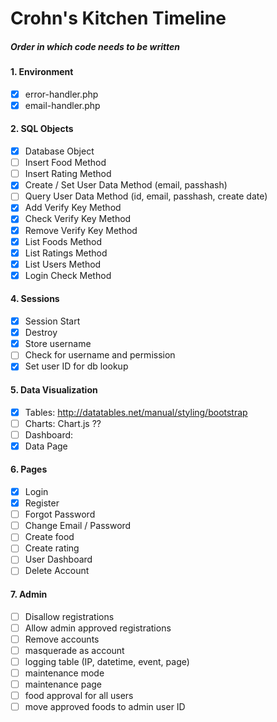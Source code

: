 # Crohn's Kitchen Timeline
##### Order in which code needs to be written

#### 1. Environment
- [X] error-handler.php
- [X] email-handler.php

#### 2. SQL Objects
- [X] Database Object
- [ ] Insert Food Method
- [ ] Insert Rating Method
- [X] Create / Set User Data Method (email, passhash)
- [ ] Query User Data Method (id, email, passhash, create date)
- [X] Add Verify Key Method
- [X] Check Verify Key Method
- [X] Remove Verify Key Method
- [X] List Foods Method
- [X] List Ratings Method
- [X] List Users Method
- [X] Login Check Method

#### 4. Sessions
- [X] Session Start
- [X] Destroy
- [X] Store username
- [ ] Check for username and permission
- [X] Set user ID for db lookup

#### 5. Data Visualization
- [X] Tables: http://datatables.net/manual/styling/bootstrap
- [ ] Charts: Chart.js ??
- [ ] Dashboard:
- [X] Data Page

#### 6. Pages
- [X] Login
- [X] Register
- [ ] Forgot Password
- [ ] Change Email / Password
- [ ] Create food
- [ ] Create rating
- [ ] User Dashboard
- [ ] Delete Account

#### 7. Admin
- [ ] Disallow registrations
- [ ] Allow admin approved registrations
- [ ] Remove accounts
- [ ] masquerade as account
- [ ] logging table (IP, datetime, event, page)
- [ ] maintenance mode
- [ ] maintenance page
- [ ] food approval for all users
- [ ] move approved foods to admin user ID